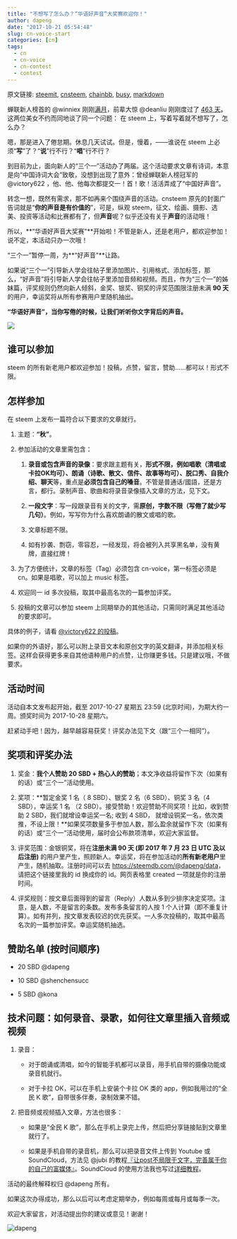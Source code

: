 ```yaml
---
title: "不想写了怎么办？“华语好声音”大奖赛欢迎你！"
author: dapeng
date: "2017-10-21 05:54:48"
slug: cn-voice-start
categories: [cn]
tags: 
  - cn
  - cn-voice
  - cn-contest
  - contest
---
```


原文链接: [steemit](https://steemit.com/cn/@dapeng/cn-voice-start), [cnsteem](https://cnsteem.com/cn/@dapeng/cn-voice-start), [chainbb](https://chainbb.com/cn/@dapeng/cn-voice-start), [busy](https://busy.org/cn/@dapeng/cn-voice-start), [markdown](https://raw.githubusercontent.com/pzhaonet/steem_mirror/master/content/post/cn-voice-start.md)

蝉联新人榜首的 @winniex  刚刚[满月](https://steemit.com/cn/@winniex/2lbzbm)，前辈大惊 @deanliu 刚刚度过了 [463 天](https://steemit.com/cn/@deanliu/day-463)。这两位美女不约而同地谈了同一个问题： 在 steem 上，写着写着就不想写了，怎么办？


嗯，那是进入了倦怠期。休息几天试试。但是，慢着，——谁说在 steem 上必须“**写**”了？“**说**”行不行？“**唱**”行不行？


到目前为止，面向新人的“三个一”活动办了两届。这个活动要求文章有诗词，本意是向“中国诗词大会”致敬，没想到出现了意外：曾经蝉联新人榜冠军的 @victory622 ，他、他、他每次都提交一！首！歌！活活弄成了“中国好声音”。


转念一想，既然有需求，那不如再来个围绕声音的活动。cnsteem 原先的封面广告词就是“**你的声音是有价值的**”，可是，纵观 steem，征文、绘画、摄影、选美、投资等活动和比赛都有了，但**声音**呢？似乎还没有关于**声音**的活动哦！


所以，**“华语好声音大奖赛"**开始啦！不管是新人，还是老用户，都欢迎参加！说不定，本活动只办一次哦！


“三个一”暂停一周，为**“好声音"**让路。


如果说“三个一”引导新人学会往帖子里添加图片、引用格式、添加标签，那么，“好声音”将引导新人学会往帖子里添加音频和视频。而且，作为“三个一”的姊妹篇，评奖规则仍然向新人倾斜，金奖、银奖、铜奖的评奖范围限注册未满 **90 天**的用户，幸运奖将从所有参赛用户里随机抽出。


**“华语好声音”，当你写倦的时候，让我们听听你文字背后的声音。**


![](https://raw.githubusercontent.com/pzhaonet/steemit/master/img/voice1.jpg)


## 谁可以参加


steem 的所有新老用户都欢迎参加！投稿，点赞，留言，赞助……都可以！形式不限。


## 怎样参加


在 steem 上发布一篇符合以下要求的文章就行。


1. 主题：**“秋”**。

2. 参加活动的文章里需包含：

   1. **录音或包含声音的录像**：要求跟主题有关，**形式不限，例如唱歌（清唱或卡拉OK均可）、朗诵（诗歌、散文、信件、故事等均可）、脱口秀、自我介绍、聊天**等，重点是**必须包含自己的嗓音**。不管是普通话/國語，还是方言，都行。录制声音、歌曲和将录音录像插入文章的方法，见下文。

   2. **一段文字**：写一段跟录音有关的文字，需**原创，字数不限（写倦了就少写几句）**。例如，写写你为什么喜欢朗诵的散文或唱的歌。

   3. 文章标题不限。

   4. 如有抄袭、剽窃，零容忍，一经发现，将会被列入共享黑名单，没有黄牌，直接红牌！

3. 为了方便统计，文章的标签（Tag）必须包含 cn-voice，第一标签必须是 cn。如果是唱歌，可以加上 music 标签。

4. 欢迎同一 id 多次投稿，取其中最高名次的一篇参加评奖。

5. 投稿的文章可以参加 steem 上同期举办的其他活动，只需同时满足其他活动的要求即可。


具体的例子，请看 [@victory622 的投稿](https://steemit.com/cn/@victory622/steem)。


如果你的外语好，那么可以附上录音文本和原创文字的英文翻译，并添加相关标签。这样会获得更多来自其他语种用户的点赞，让你赚更多钱。只是建议哦，不做要求。


## 活动时间


活动自本文发布起开始，截至 2017-10-27 星期五 23:59 (北京时间)，为期大约一周。颁奖时间为 2017-10-28 星期六。


赶紧动手吧！因为，越早越容易获奖！评奖办法见下文（跟“三个一相同”）。


## 奖项和评奖办法


1. 奖金：**我个人赞助 20 SBD + 热心人的赞助**；本文净收益将留作下次（如果有的话）或“三个一”活动使用。

2. 奖项：**暂定金奖 1 名（ 8 SBD）、银奖 2 名（6 SBD）、铜奖 3 名（4 SBD），幸运奖 1 名 （2 SBD）。接受赞助！欢迎赞助不同奖项！比如，收到赞助 2 SBD，我们就增设幸运奖一名; 收到 4 SBD， 就增设铜奖一名，依次类推，不设上限！**如果奖项数量多于参加人数，那么盈余就留作下次（如果有的话）或“三个一”活动使用，届时会公布款项清单，欢迎大家监督。

3. 评奖范围：金银铜奖，将在**注册未满 90 天 (即 2017 年 7 月 23 日 UTC 及以后注册)** 的用户里产生，照顾新人。幸运奖，将在参加活动的**所有新老用户**里产生，随机抽取。注册时间可以去 <https://steemdb.com/@dapeng/data>，请把这个链接里我的 id 换成你的 id。网页表格里 created 一项就是你的注册时间。

4. 评奖规则：按文章后面得到的留言（Reply）人数从多到少排序决定奖项。注意，是人数，不是留言的条数。发布多条留言的人按 1 个人计算（即不重复计算）。如有并列，按文章发表较迟的优先获奖。一人多次投稿的，取其中最高名次的一篇参加评奖。幸运奖随机抽选。


## 赞助名单 (按时间顺序)


- 20 SBD @dapeng

- 10 SBD @shenchensucc

- 5 SBD @kona


## 技术问题：如何录音、录歌，如何往文章里插入音频或视频


1. 录音：

   - 对于朗诵或清唱，如今的智能手机都可以录音，用手机自带的摄像功能或录音机就行。

   - 对于卡拉 OK，可以在手机上安装个卡拉 OK 类的 app，例如我用过的“全民 K 歌”，自带很多伴奏，录制效果不错。

2. 把音频或视频插入文章，方法也很多：

   - 如果是“全民 K 歌”，那么在手机上录完上传，然后把分享链接贴到文章里就行了。

   - 如果是手机自带的录音机，那么可以把录音文件上传到 Youtube 或 SoundCloud，方法见 @jubi 的教程[『让post不局限于文字，完善属于你的自己的富媒体』](https://steemit.com/cn/@jubi/post)。SoundCloud 的使用方法我也写过[详细教程](https://steemit.com/cn/@dapeng/tips-how-to-embed-music-or-sound-into-a-steem-post)。


活动的最终解释权归 @dapeng 所有。


如果这次办得成功，那么以后可以考虑定期举办，例如每周或每月或每季一次。


欢迎大家留言，对活动提出你的建议或意见！谢谢！


![dapeng](https://steemitimages.com/DQmeYUwQ7Juorgd79o6D5E34BnUYxwfmLxYH4cApgPRhRf6/end2.jpg)
